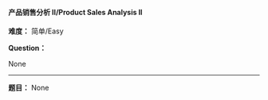 #### 产品销售分析 II/Product Sales Analysis II
**难度：** 简单/Easy

**Question：** 

None

------

**题目：** 
None
